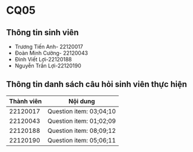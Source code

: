 # CQ05

## Thông tin sinh viên

- Trương Tiến Anh- 22120017
- Đoàn Minh Cường- 22120043
- Đinh Viết Lợi-22120188
- Nguyễn Trần Lợi-22120190

## Thông tin danh sách câu hỏi sinh viên thực hiện

| Thành viên | Nội dung                |
| ---------- | ----------------------- |
| 22120017   | Question item: 03;04;10 |
| 22120043   | Question item: 01;02;09 |
| 22120188   | Question item: 08;09;12 |
| 22120190   | Question item: 05;06;11 |
